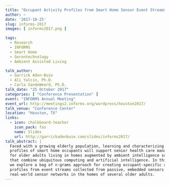 ```yaml
---
title: "Occupant Activity Profiles from Smart Home Sensor Event Streams"
author: ~
date: '2017-10-25'
slug: informs-2017
images: [ informs2017.png ]

tags:
  - Research
  - INFORMS
  - Smart Home
  - Gerontechnology
  - Ambient Assisted Living

talk_author:
  - Garrick Aden-Buie
  - Ali Yalcin, Ph.D.
  - Carla VandeWeerd, Ph.D.
talk_date: "25 October 2017"
categories: [ "Conference Presentation" ]
event: "INFORMS Annual Meeting"
event_url: http://meetings2.informs.org/wordpress/houston2017/
talk_venue: "Conference Center"
location: "Houston, TX"
links:
  - icon: chalkboard-teacher
    icon_pack: fas
    name: Slides
    url: http://garrickadenbuie.com/slides/informs2017/
talk_abstract: |
  Faced with a growing elderly population, learning and characterizing  activity
  profiles of smart home occupants will support senior health care management
  for older adults living in homes augmented by ambient intelligence solutions
  that combine ubiquitous computing and artificial intelligence. In this work,
  we explore a bag of n-grams approach for creating occupant-specific activity
  profiles from event streams collected from passive, embedded sensors in
  real-world sensor networks in the homes of several older adults.
---
```


